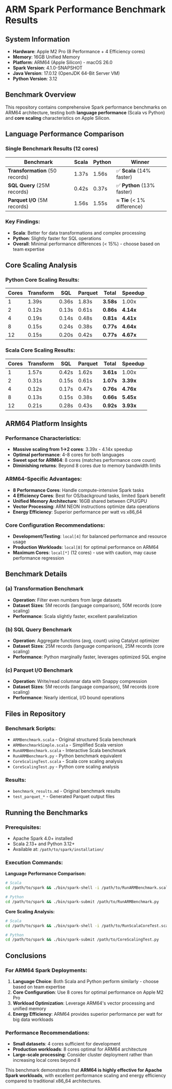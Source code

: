 # ARM Spark Performance Benchmark Results

## System Information
- **Hardware**: Apple M2 Pro (8 Performance + 4 Efficiency cores)
- **Memory**: 16GB Unified Memory
- **Platform**: ARM64 (Apple Silicon) - macOS 26.0
- **Spark Version**: 4.1.0-SNAPSHOT
- **Java Version**: 17.0.12 (OpenJDK 64-Bit Server VM)
- **Python Version**: 3.12

## Benchmark Overview

This repository contains comprehensive Spark performance benchmarks on ARM64 architecture, testing both **language performance** (Scala vs Python) and **core scaling** characteristics on Apple Silicon.

## Language Performance Comparison

### Single Benchmark Results (12 cores)

| Benchmark                       | Scala | Python | Winner |
|---------------------------------|-------|--------|--------|
| **Transformation** (50 records) | 1.37s | 1.56s | ✅ **Scala** (14% faster) |
| **SQL Query** (25M records)     | 0.42s | 0.37s | ✅ **Python** (13% faster) |
| **Parquet I/O** (5M records)    | 1.56s | 1.55s | ≈ **Tie** (< 1% difference) |

### Key Findings:
- **Scala**: Better for data transformations and complex processing
- **Python**: Slightly faster for SQL operations
- **Overall**: Minimal performance differences (< 15%) - choose based on team expertise

## Core Scaling Analysis

### Python Core Scaling Results:
| Cores | Transform | SQL | Parquet | Total | Speedup |
|-------|-----------|-----|---------|-------|---------|
| 1 | 1.39s | 0.36s | 1.83s | **3.58s** | 1.00x |
| 2 | 0.12s | 0.13s | 0.61s | **0.86s** | **4.14x** |
| 4 | 0.19s | 0.14s | 0.48s | **0.81s** | **4.41x** |
| 8 | 0.15s | 0.24s | 0.38s | **0.77s** | **4.64x** |
| 12 | 0.15s | 0.20s | 0.42s | **0.77s** | **4.67x** |

### Scala Core Scaling Results:
| Cores | Transform | SQL | Parquet | Total | Speedup |
|-------|-----------|-----|---------|-------|---------|
| 1 | 1.57s | 0.42s | 1.62s | **3.61s** | 1.00x |
| 2 | 0.31s | 0.15s | 0.61s | **1.07s** | **3.39x** |
| 4 | 0.12s | 0.17s | 0.47s | **0.76s** | **4.76x** |
| 8 | 0.13s | 0.15s | 0.38s | **0.66s** | **5.45x** |
| 12 | 0.21s | 0.28s | 0.43s | **0.92s** | **3.93x** |

## ARM64 Platform Insights

### Performance Characteristics:
- **Massive scaling from 1→2 cores**: 3.39x - 4.14x speedup
- **Optimal performance**: 4-8 cores for both languages
- **Sweet spot for ARM64**: 8 cores (matches performance core count)
- **Diminishing returns**: Beyond 8 cores due to memory bandwidth limits

### ARM64-Specific Advantages:
- **8 Performance Cores**: Handle compute-intensive Spark tasks
- **4 Efficiency Cores**: Best for OS/background tasks, limited Spark benefit
- **Unified Memory Architecture**: 16GB shared between CPU/GPU
- **Vector Processing**: ARM NEON instructions optimize data operations
- **Energy Efficiency**: Superior performance per watt vs x86_64

### Core Configuration Recommendations:
- **Development/Testing**: `local[4]` for balanced performance and resource usage
- **Production Workloads**: `local[8]` for optimal performance on ARM64
- **Maximum Cores**: `local[*]` (12 cores) - use with caution, may cause performance regression

## Benchmark Details

### (a) Transformation Benchmark
- **Operation**: Filter even numbers from large datasets
- **Dataset Sizes**: 5M records (language comparison), 50M records (core scaling)
- **Performance**: Scala slightly faster, excellent parallelization

### (b) SQL Query Benchmark
- **Operation**: Aggregate functions (avg, count) using Catalyst optimizer
- **Dataset Sizes**: 25M records (language comparison), 25M records (core scaling)
- **Performance**: Python marginally faster, leverages optimized SQL engine

### (c) Parquet I/O Benchmark
- **Operation**: Write/read columnar data with Snappy compression
- **Dataset Sizes**: 5M records (language comparison), 5M records (core scaling)
- **Performance**: Nearly identical, I/O bound operations

## Files in Repository

### Benchmark Scripts:
- `ARMBenchmark.scala` - Original structured Scala benchmark
- `ARMBenchmarkSimple.scala` - Simplified Scala version
- `RunARMBenchmark.scala` - Interactive Scala benchmark
- `RunARMBenchmark.py` - Python benchmark equivalent
- `CoreScalingTest.scala` - Scala core scaling analysis
- `CoreScalingTest.py` - Python core scaling analysis

### Results:
- `benchmark_results.md` - Original benchmark results
- `test_parquet_*` - Generated Parquet output files

## Running the Benchmarks

### Prerequisites:
- Apache Spark 4.0+ installed
- Scala 2.13+ and Python 3.12+
- Available at: `/path/to/spark/installation/`

### Execution Commands:

**Language Performance Comparison:**
```bash
# Scala
cd /path/to/spark && ./bin/spark-shell -i /path/to/RunARMBenchmark.scala

# Python
cd /path/to/spark && ./bin/spark-submit /path/to/RunARMBenchmark.py
```

**Core Scaling Analysis:**
```bash
# Scala
cd /path/to/spark && ./bin/spark-shell -i /path/to/RunScalaCoreTest.scala

# Python
cd /path/to/spark && ./bin/spark-submit /path/to/CoreScalingTest.py
```

## Conclusions

### For ARM64 Spark Deployments:
1. **Language Choice**: Both Scala and Python perform similarly - choose based on team expertise
2. **Core Configuration**: Use 8 cores for optimal performance on Apple M2 Pro
3. **Workload Optimization**: Leverage ARM64's vector processing and unified memory
4. **Energy Efficiency**: ARM64 provides superior performance per watt for big data workloads

### Performance Recommendations:
- **Small datasets**: 4 cores sufficient for development
- **Production workloads**: 8 cores optimal for ARM64 architecture
- **Large-scale processing**: Consider cluster deployment rather than increasing local cores beyond 8

This benchmark demonstrates that **ARM64 is highly effective for Apache Spark workloads**, with excellent performance scaling and energy efficiency compared to traditional x86_64 architectures.